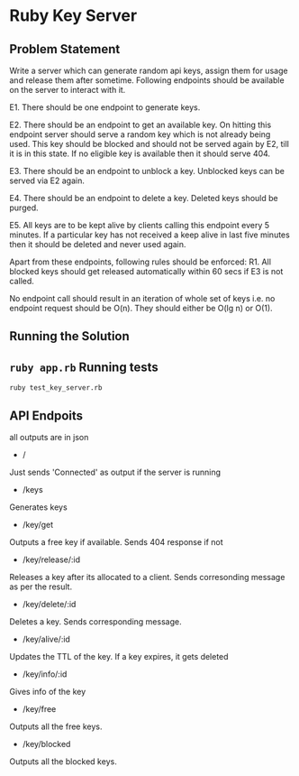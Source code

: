 Ruby Key Server
===============

Problem Statement
------------
Write a server which can generate random api keys, assign them for usage and release them after sometime. Following endpoints should be available on the server to interact with it.

E1. There should be one endpoint to generate keys.

E2. There should be an endpoint to get an available key. On hitting this endpoint server should serve a random key which is not already being used. This key should be blocked and should not be served again by E2, till it is in this state. If no eligible key is available then it should serve 404.

E3. There should be an endpoint to unblock a key. Unblocked keys can be served via E2 again.

E4. There should be an endpoint to delete a key. Deleted keys should be purged.

E5. All keys are to be kept alive by clients calling this endpoint every 5 minutes. If a particular key has not received a keep alive in last five minutes then it should be deleted and never used again. 

Apart from these endpoints, following rules should be enforced:
R1. All blocked keys should get released automatically within 60 secs if E3 is not called.

No endpoint call should result in an iteration of whole set of keys i.e. no endpoint request should be O(n). They should either be O(lg n) or O(1).

Running the Solution
--------------------
`ruby app.rb`
Running tests
-------------
`ruby test_key_server.rb`

API Endpoits
------------
all outputs are in json
* /   

Just sends 'Connected' as output if the server is running

* /keys  

Generates keys

* /key/get

Outputs a free key if available. Sends 404 response if not

* /key/release/:id  

Releases a key after its allocated to a client. Sends corresonding message as per the result.

* /key/delete/:id  

Deletes a key. Sends corresponding message.

* /key/alive/:id  

Updates the TTL of the key. If a key expires, it gets deleted
* /key/info/:id  

Gives info of the key
* /key/free

Outputs all the free keys.
* /key/blocked

Outputs all the blocked keys.